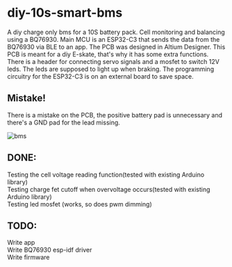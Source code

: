 # diy-10s-smart-bms
A diy charge only bms for a 10S battery pack.
Cell monitoring and balancing using a BQ76930.
Main MCU is an ESP32-C3 that sends the data from the BQ76930 via BLE to an app.
The PCB was designed in Altium Designer.
This PCB is meant for a diy E-skate, that's why it has some extra functions.
There is a header for connecting servo signals and a mosfet to switch 12V leds. The leds are supposed to light up when braking.
The programming circuitry for the ESP32-C3 is on an external board to save space.  
## Mistake!
There is a mistake on the PCB, the positive battery pad is unnecessary and there's a GND pad for the lead missing.

![bms](https://github.com/TimBilliet/diy-10s-smart-bms/assets/47719114/5bd499ee-9a0e-4fdb-8295-124114a7cc00)

## DONE:
Testing the cell voltage reading function(tested with existing Arduino library)\
Testing charge fet cutoff when overvoltage occurs(tested with existing Arduino library)\
Testing led mosfet (works, so does pwm dimming)

## TODO:
Write app\
Write BQ76930 esp-idf driver\
Write firmware
